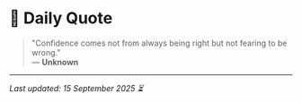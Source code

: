 # 📜 Daily Quote

> "Confidence comes not from always being right but not fearing to be wrong."  
> — **Unknown**

---

_Last updated: 15 September 2025 ⏳_
